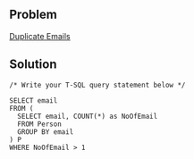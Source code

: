 ## Problem

[Duplicate Emails](https://leetcode.com/problems/duplicate-emails/submissions/)

## Solution

    /* Write your T-SQL query statement below */

    SELECT email 
    FROM (
      SELECT email, COUNT(*) as NoOfEmail
      FROM Person 
      GROUP BY email
    ) P
    WHERE NoOfEmail > 1
